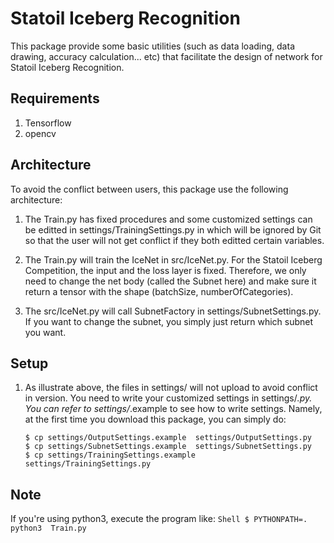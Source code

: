 # Statoil Iceberg Recognition
This package provide some basic utilities (such as data loading, data drawing, accuracy calculation... etc) that facilitate the design of network for Statoil Iceberg Recognition.

## Requirements
1. Tensorflow
2. opencv

## Architecture
   To avoid the conflict between users, this package use the following architecture:
1. The Train.py has fixed procedures and some customized settings can be editted in settings/TrainingSettings.py in which will be ignored by Git so that the user will not get conflict if they both editted certain variables.

2. The Train.py will train the IceNet in src/IceNet.py.  For the Statoil Iceberg Competition, the input and the loss layer is fixed.  Therefore, we only need to change the net body (called the Subnet here) and make sure it return a tensor with the shape (batchSize, numberOfCategories).

3. The src/IceNet.py will call SubnetFactory in settings/SubnetSettings.py.  If you want to change the subnet, you simply just return which subnet you want.

## Setup
1. As illustrate above, the files in settings/ will not upload to avoid conflict in version.  You need to write your customized settings in settings/*.py.  You can refer to settings/*.example to see how to write settings. Namely, at the first time you download this package, you can simply do:
	```Shell
	$ cp settings/OutputSettings.example  settings/OutputSettings.py
	$ cp settings/SubnetSettings.example  settings/SubnetSettings.py
	$ cp settings/TrainingSettings.example  settings/TrainingSettings.py
	```

## Note
If you're using python3, execute the program like:
	```Shell
	$ PYTHONPATH=.  python3  Train.py
	```
